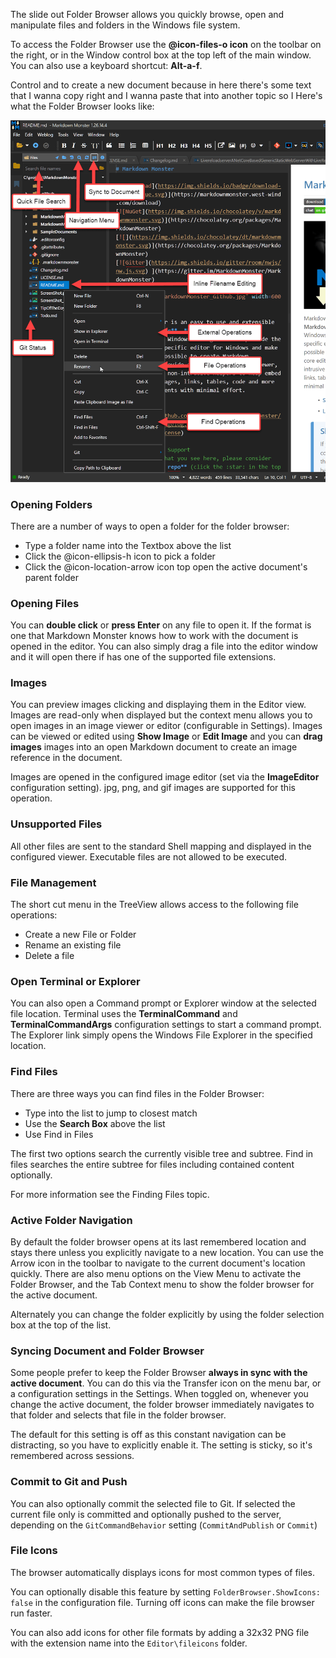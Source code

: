 The slide out Folder Browser allows you quickly browse, open and manipulate files and folders in the Windows file system.

To access the Folder Browser use the **@icon-files-o icon** on the toolbar on the right, or in the Window control box at the top left of the main window. You can also use a keyboard shortcut: **Alt-a-f**.

Control and to create a new document because in here there's some text that I wanna copy right and I wanna paste that into another topic so I
Here's what the Folder Browser looks like:

![](/images/folderbrowser.png)

### Opening Folders
There are a number of ways to open a folder for the folder browser:

* Type a folder name into the Textbox above the list
* Click the  @icon-ellipsis-h icon to pick a folder
* Click the @icon-location-arrow icon top open the active document's parent folder

### Opening Files
You can **double click** or **press Enter** on any file to open it. If the format is one that Markdown Monster knows how to work with the document is opened in the editor. You can also simply drag a file into the editor window and it will open there if has one of the supported file extensions.

### Images
You can preview images clicking and displaying them in the Editor view. Images are read-only when displayed but the context menu allows you to open images in an image viewer or editor (configurable in Settings). Images can be viewed or edited using **Show Image** or **Edit Image** and you can **drag images** images into an open Markdown document to create an image reference in the document.

Images are opened in the configured image editor (set via the **ImageEditor** configuration setting). jpg, png, and gif images are supported for this operation.

### Unsupported Files
All other files are sent to the standard Shell mapping and displayed in the configured viewer. Executable files are not allowed to be executed.

### File Management
The short cut menu in the TreeView allows access to the following file operations:

* Create a new File or Folder
* Rename an existing file
* Delete a file

### Open Terminal or Explorer
You can also open a Command prompt or Explorer window at the selected file location. Terminal uses the **TerminalCommand** and **TerminalCommandArgs** configuration settings to start a command prompt. The Explorer link simply opens the Windows File Explorer in the specified location.

### Find Files
There are three ways you can find files in the Folder Browser:

* Type into the list to jump to closest match
* Use the **Search Box** above the list
* Use Find in Files

The first two options search the currently visible tree and subtree. Find in files searches the entire subtree for files including contained content optionally.

For more information see the Finding Files topic.

### Active Folder Navigation
By default the folder browser opens at its last remembered location and stays there unless you explicitly navigate to a new location. You can use the Arrow icon in the toolbar to navigate to the current document's location quickly. There are also menu options on the View Menu to activate the Folder Browser, and the Tab Context menu to show the folder browser for the active document.

Alternately you can change the folder explicitly by using the folder selection box at the top of the list.

### Syncing Document and Folder Browser
Some people prefer to keep the Folder Browser **always in sync with the active document**. You can do this via the Transfer icon on the menu bar, or a configuration settings in the Settings. When toggled on, whenever you change the active document, the folder browser immediately navigates to that folder and selects that file in the folder browser. 

The default for this setting is off as this constant navigation can be distracting, so you have to explicitly enable it. The setting is sticky, so it's remembered across sessions.

### Commit to Git and Push
You can also optionally commit the selected file to Git. If selected the current file only is committed and optionally pushed to the server, depending on the `GitCommandBehavior` setting (`CommitAndPublish` or `Commit`)

### File Icons
The browser automatically displays icons for most common types of files.

You can optionally disable this feature by setting `FolderBrowser.ShowIcons: false` in the configuration file. Turning off icons can make the file browser run faster.

You can also add icons for other file formats by adding a 32x32 PNG file with the extension name into the `Editor\fileicons` folder.